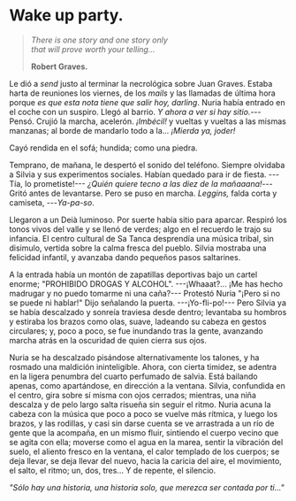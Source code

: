 # Wake up party.

> *There is one story and one story only*  
> *that will prove worth your telling...*
> 
> **Robert Graves.**

Le dió a *send* justo al terminar la necrológica sobre Juan Graves. Estaba harta de reuniones los viernes, de los *mails* y las llamadas de última hora porque *es que esta nota tiene que salir hoy, darling*. Nuria había entrado en el coche con un suspiro. Llegó al barrio. *Y ahora a ver si hay sitio.---* Pensó. Crujió la marcha, acelerón. *¡Imbécil!* y vueltas y vueltas a las mismas manzanas; al borde de mandarlo todo a la... *¡Mierda ya, joder!*

Cayó rendida en el sofá; hundida; como una piedra. 

Temprano, de mañana, le despertó el sonido del teléfono. Siempre olvidaba a Silvia y sus experimentos sociales. Habían quedado para ir de fiesta. ---Tía, lo prometiste!--- *¿Quién quiere tecno a las diez de la mañaaana!*--- Gritó antes de levantarse. Pero se puso en marcha. *Leggins,* falda corta y camiseta, ---*Ya-pa-so*.

Llegaron a un Deià luminoso. Por suerte había sitio para aparcar. Respiró los tonos vivos del valle y se llenó de verdes; algo en el recuerdo le trajo su infancia. El centro cultural de Sa Tanca desprendía una música tribal, sin disimulo, vertida sobre la calma fresca del pueblo. Silvia mostraba una felicidad infantil, y avanzaba dando pequeños pasos saltarines. 

A la entrada había un montón de zapatillas deportivas bajo un cartel enorme; "PROHIBIDO DROGAS Y ALCOHOL". ---¡Whaaat?... ¡Me has hecho madrugar y no puedo tomarme ni una caña?--- Protestó Nuria "¡Pero si no se puede ni hablar!" Dijo señalando la puerta. ---¡Yo-fli-po!--- Pero Silvia ya se había descalzado y sonreía traviesa desde dentro; levantaba su hombros y estiraba los brazos como olas, suave, ladeando su cabeza en gestos circulares; y, poco a poco, se fue inundando tras la gente, avanzando marcha atrás en la oscuridad de quien cierra sus ojos.

Nuria se ha descalzado pisándose alternativamente los talones, y ha rosmado una maldición ininteligible. Ahora, con cierta timidez, se adentra en la ligera penumbra del cuarto perfumado de salvia. Está bailando apenas, como apartándose, en dirección a la ventana. Silvia, confundida en el centro, gira sobre sí misma con ojos cerrados; mientras, una niña descalza y de pelo largo salta risueña sin seguir el ritmo. Nuria acuna la cabeza con la música que poco a poco se vuelve más rítmica, y luego los brazos, y las rodillas, y casi sin darse cuenta se ve arrastrada a un río de gente que la acompaña, en un mismo fluir, sintiendo el cuerpo vecino que se agita con ella; moverse como el agua en la marea, sentir la vibración del suelo, el aliento fresco en la ventana, el calor templado de los cuerpos; se deja llevar, se deja llevar del nuevo, hacia la caricia del aire, el movimiento, el salto, el ritmo; un, dos, tres... Y de repente, el silencio.

*"Sólo hay una historia, una historia solo, que merezca ser contada por ti..."*
